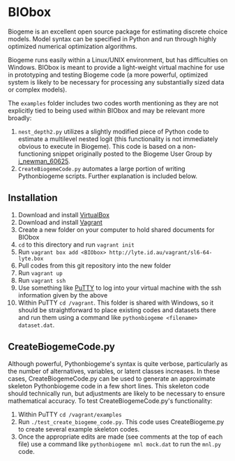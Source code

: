 BIObox
======

Biogeme is an excellent open source package for estimating discrete choice models.  Model syntax can be specified in Python and run through highly optimized numerical optimization algorithms.

Biogeme runs easily within a Linux/UNIX environment, but has difficulties on Windows.  BIObox is meant to provide a light-weight virtual machine for use in prototyping and testing Biogeme code (a more powerful, optimized system is likely to be necessary for processing any substantially sized data or complex models).

The `examples` folder includes two codes worth mentioning as they are not explicitly tied to being used within BIObox and may be relevant more broadly:

1. `nest_depth2.py` utilizes a slightly modified piece of Python code to estimate a multilevel nested logit (this functionality is not immediately obvious to execute in Biogeme).  This code is based on a non-functioning snippet originally posted to the Biogeme User Group by [j_newman_60625](https://groups.yahoo.com/neo/groups/biogeme/conversations/messages/2377).
2. `CreateBiogemeCode.py` automates a large portion of writing Pythonbiogeme scripts.  Further explanation is included below.

Installation
------------

1. Download and install [VirtualBox](https://www.virtualbox.org/wiki/Downloads)
2. Download and install [Vagrant](http://www.vagrantup.com/downloads.html)
3. Create a new folder on your computer to hold shared documents for BIObox
4. `cd` to this directory and run `vagrant init`
5. Run `vagrant box add <BIObox> http://lyte.id.au/vagrant/sl6-64-lyte.box`
6. Pull codes from this git repository into the new folder
7. Run `vagrant up`
8. Run `vagrant ssh`
9. Use something like [PuTTY](http://www.chiark.greenend.org.uk/~sgtatham/putty/download.html) to log into your virtual machine with the ssh information given by the above
10. Within PuTTY `cd /vagrant`.  This folder is shared with Windows, so it should be straightforward to place existing codes and datasets there and run them using a command like `pythonbiogeme <filename> dataset.dat`.

CreateBiogemeCode.py
--------------------

Although powerful, Pythonbiogeme's syntax is quite verbose, particularly as the number of alternatives, variables, or latent classes increases.  In these cases, CreateBiogemeCode.py can be used to generate an approximate skeleton Pythonbiogeme code in a few short lines.  This skeleton code should technically run, but adjustments are likely to be necessary to ensure mathematical accuracy.  To test CreateBiogemeCode.py's functionality:

1. Within PuTTY `cd /vagrant/examples`
2. Run `./test_create_biogeme_code.py`.  This code uses CreateBiogeme.py to create several example skeleton codes.
3. Once the appropriate edits are made (see comments at the top of each file) use a command like `pythonbiogeme mnl mock.dat` to run the `mnl.py` code.
